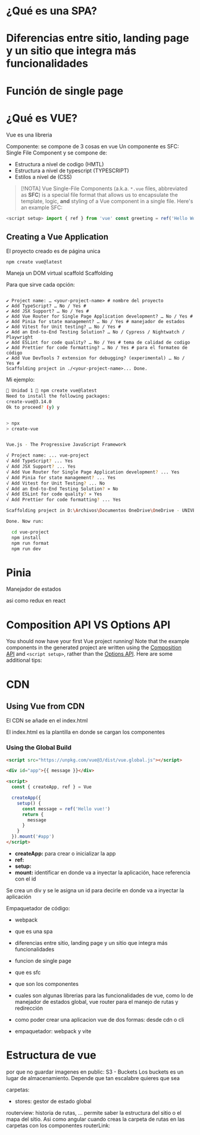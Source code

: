 # ¿Qué es una SPA?


# Diferencias entre sitio, landing page y un sitio que integra más funcionalidades


# Función de single page

# ¿Qué es VUE?
Vue es una libreria

Componente: se compone de 3 cosas en vue
Un componente es SFC: Single File Component y se compone de:
- Estructura a nivel de codigo (HMTL)
- Estructura a nivel de typescript (TYPESCRIPT)
- Estilos a nivel de (CSS)

>[!NOTA]
>Vue Single-File Components (a.k.a. `*.vue` files, abbreviated as **SFC**) is a special file format that allows us to encapsulate the template, logic, **and** styling of a Vue component in a single file. Here's an example SFC:

```ts
<script setup> import { ref } from 'vue' const greeting = ref('Hello World!') </script> <template> <p class="greeting">{{ greeting }}</p> </template> <style> .greeting { color: red; font-weight: bold; } </style>
```


## Creating a Vue Application

El proyecto creado es de página unica

```shell
npm create vue@latest
```


Maneja un DOM virtual
scaffold
Scaffolding

Para que sirve cada opción:
```shell

✔ Project name: … <your-project-name> # nombre del proyecto
✔ Add TypeScript? … No / Yes #
✔ Add JSX Support? … No / Yes # 
✔ Add Vue Router for Single Page Application development? … No / Yes #
✔ Add Pinia for state management? … No / Yes # manejador de estados
✔ Add Vitest for Unit testing? … No / Yes #
✔ Add an End-to-End Testing Solution? … No / Cypress / Nightwatch / Playwright 
✔ Add ESLint for code quality? … No / Yes # tema de calidad de codigo
✔ Add Prettier for code formatting? … No / Yes # para el formateo de código
✔ Add Vue DevTools 7 extension for debugging? (experimental) … No / Yes #
Scaffolding project in ./<your-project-name>... Done.
```

Mi ejemplo:
```bash
 Unidad 1  npm create vue@latest
Need to install the following packages:
create-vue@3.14.0
Ok to proceed? (y) y


> npx
> create-vue


Vue.js - The Progressive JavaScript Framework

√ Project name: ... vue-project
√ Add TypeScript? ... Yes
√ Add JSX Support? ... Yes
√ Add Vue Router for Single Page Application development? ... Yes
√ Add Pinia for state management? ... Yes
√ Add Vitest for Unit Testing? ... No 
√ Add an End-to-End Testing Solution? » No
√ Add ESLint for code quality? » Yes
√ Add Prettier for code formatting? ... Yes

Scaffolding project in D:\Archivos\Documentos OneDrive\OneDrive - UNIVERSIDAD TECNOLOGICA DE CANCUN\8vo Cuatrimestre\Seguridad en la web\Unidad 1\vue-project...

Done. Now run:

  cd vue-project
  npm install
  npm run format
  npm run dev

```

# Pinia

Manejador de estados

asi como redux en react


# Composition API VS Options API
You should now have your first Vue project running! Note that the example components in the generated project are written using the [Composition API](https://vuejs.org/guide/introduction.html#composition-api) and `<script setup>`, rather than the [Options API](https://vuejs.org/guide/introduction.html#options-api). Here are some additional tips:


# CDN


## Using Vue from CDN

El CDN se añade en el index.html

El index.html es la plantilla en donde se cargan los componentes



### Using the Global Build

```html
<script src="https://unpkg.com/vue@3/dist/vue.global.js"></script>

<div id="app">{{ message }}</div>

<script>
  const { createApp, ref } = Vue

  createApp({
    setup() {
      const message = ref('Hello vue!')
      return {
        message
      }
    }
  }).mount('#app')
</script>
```

- **createApp:** para crear o inicializar la app
- **ref:**
- **setup:** 
- **mount:** identificar en donde va a inyectar la aplicación, hace referencia con el id

Se crea un div y se le asigna un id para decirle en donde va a inyectar la aplicación

Empaquetador de código:

- webpack


- que es una spa
- diferencias entre sitio, landing page y un sitio que integra más funcionalidades
- funcion de single page
- que es sfc
- que son los componentes
- cuales son algunas librerias para las funcionalidades de vue, como lo de manejador de estados global, vue router para el manejo de rutas y redirección
- como poder crear una aplicacion vue de dos formas: desde cdn o cli
- empaquetador: webpack y vite


# Estructura de vue

por que no guardar imagenes en public: 
S3 - Buckets
Los buckets es un lugar de almacenamiento. Depende que tan escalabre quieres que sea



carpetas:

- stores: gestor de estado global


routerview: historia de rutas, ... permite saber la estructura del sitio o el mapa del sitio. Asi como angular cuando creas la carpeta de rutas en las carpetas con los componentes
routerLink: 
